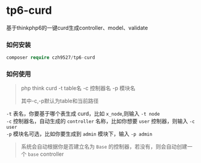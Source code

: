 # tp6-curd
基于thinkphp6的一键curd生成controller、model、validate

### 如何安装
```php
composer require czh9527/tp6-curd
```

### 如何使用
> php think curd -t table名 -c 控制器名 -p 模块名
>
> 其中-c,-p默认为table和当前路径


`-t` 表名，你要基于哪个表生成 curd，比如 `x_node`,则输入 `-t node`   
`-c` 控制器名，自动生成的 `controller` 名称，比如你想要  `user` 控制器，则输入 `-c user`  
`-p` 模块名可选，比如你要生成到 `admin` 模块下，输入 `-p admin`

> 系统会自动根据你是否建立名为  `Base` 的控制器，若没有，则会自动创建一个 `base` controller